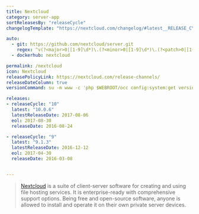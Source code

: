 ```yaml
---
title: Nextcloud
category: server-app
sortReleasesBy: "releaseCycle"
changelogTemplate: "https://nextcloud.com/changelog/#latest__RELEASE_CYCLE__"

auto:
  - git: https://github.com/nextcloud/server.git
    regex: ^v(?<major>0|[1-9]\d*)\.(?<minor>0|[1-9]\d*)\.(?<patch>0|[1-9]\d*)$
  - dockerhub: nextcloud

permalink: /nextcloud
icon: Nextcloud
releasePolicyLink: https://nextcloud.com/release-channels/
releaseDateColumn: true
versionCommand: su -m www -c 'php $WEBROOT/occ config:system:get version'

releases:
- releaseCycle: "10"
  latest: "10.0.6"
  latestReleaseDate: 2017-08-06 
  eol: 2017-08-30
  releaseDate: 2016-08-24

- releaseCycle: "9"
  latest: "9.1.3"
  latestReleaseDate: 2016-12-12 
  eol: 2017-04-30
  releaseDate: 2016-03-08


---
```


> [Nextcloud](https://www.nextcloud.com) is a suite of client-server software for creating and using file hosting services. It is enterprise-ready with comprehensive support options. Being free and open-source software, anyone is allowed to install and operate it on their own private server devices.
